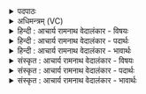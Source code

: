 <details><summary>पदपाठः</summary>

त꣢त्। वः꣣। गाय। सुते꣢। स꣡चा꣢꣯। पु꣣रुहूता꣡य꣢। पु꣣रु। हूता꣡य꣢। स꣡त्व꣢꣯ने। शम्। यत्। ग꣡वे꣢꣯। न। शा꣣कि꣡ने꣢। १६६६।
</details>

<details><summary>अधिमन्त्रम् (VC)</summary>

- इन्द्रः
- शंयुर्बार्हस्पत्यः
- गायत्री
- षड्जः
</details>

<details><summary>हिन्दी : आचार्य रामनाथ वेदालंकार - विषयः</summary>

प्रथम ऋचा की व्याख्या पूर्वार्चिक में ११५ क्रमाङ्क पर परमात्मा के गान के विषय में की जा चुकी है। यहाँ भी वही विषय है।
</details>

<details><summary>हिन्दी : आचार्य रामनाथ वेदालंकार - पदार्थः</summary>

पदार्थान्वयभाषाः -  हे साथी ! (वः) तू (सुते) श्रद्धा-रस के उत्पन्न होने पर (सचा) अन्य स्तोताओं के साथ (पुरुहूताय) बहुतों से बुलाये गये, (सत्वने) बलशाली इन्द्र परमात्मा के लिए (तत् गाय) उसी गीत को गा (यत्) जो गीत (शाकिने गवे न) घास-भक्षी बैल के समान (शाकिने) शक्तिमान् (गवे) तुझ स्तोता के लिए (शम्) शान्तिदायक हो ॥१॥ यहाँ श्लिष्टोपमालङ्कार है ॥१॥
</details>

<details><summary>हिन्दी : आचार्य रामनाथ वेदालंकार - भावार्थः</summary>

भावार्थभाषाः -  श्रद्धा से भरे हुए चित्त से जिस स्तुति-गीत का उपहार जगदीश्वर को दिया जाता है,वह स्तोता के लिए बहुत कल्याणकारी होता है ॥१॥
</details>

<details><summary>संस्कृत : आचार्य रामनाथ वेदालंकार - विषयः</summary>

तत्र प्रथमा ऋक् पूर्वार्चिके ११५ क्रमाङ्के परमात्मगानविषये व्याख्याता। अत्रापि तमेव विषयमाह।
</details>

<details><summary>संस्कृत : आचार्य रामनाथ वेदालंकार - पदार्थः</summary>

पदार्थान्वयभाषाः -  हे सखे ! वः त्वम् [अत्र व्यत्ययेन प्रथमायामेकवचनस्य वसादेशः।] (सुते) श्रद्धारसेऽभिषुते सति (सचा) अन्यैः स्तोतृभिः सह मिलित्वा (पुरुहूताय) बहुभिराहूताय, (सत्वने) बलशालिने इन्द्राय परमात्मने (तत् गाय) तद् गीतं गानविषयीकुरु (यत्) गीतम् (शाकिने गवे न) घासभक्षिणे वृषभाय इव (शाकिने) शक्तिमते (गवे) स्तोत्रे तुभ्यम् (शम्) शान्तिदायकं भवेत् ॥१॥२ अत्र श्लिष्टोपमालङ्कारः ॥१॥
</details>

<details><summary>संस्कृत : आचार्य रामनाथ वेदालंकार - भावार्थः</summary>

भावार्थभाषाः -  श्रद्धानिर्भरेण चेतसा यत् स्तुतिगीतं जगदीश्वरायोपह्रियते तत् स्तोत्रे महत् कल्याणकरं जायते ॥१॥
</details>
